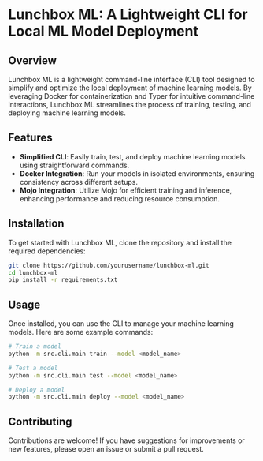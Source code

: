 # Lunchbox ML: A Lightweight CLI for Local ML Model Deployment

## Overview

Lunchbox ML is a lightweight command-line interface (CLI) tool designed to simplify and optimize the local deployment of machine learning models. By leveraging Docker for containerization and Typer for intuitive command-line interactions, Lunchbox ML streamlines the process of training, testing, and deploying machine learning models.

## Features

- **Simplified CLI**: Easily train, test, and deploy machine learning models using straightforward commands.
- **Docker Integration**: Run your models in isolated environments, ensuring consistency across different setups.
- **Mojo Integration**: Utilize Mojo for efficient training and inference, enhancing performance and reducing resource consumption.

## Installation

To get started with Lunchbox ML, clone the repository and install the required dependencies:

```bash
git clone https://github.com/yourusername/lunchbox-ml.git
cd lunchbox-ml
pip install -r requirements.txt
```

## Usage

Once installed, you can use the CLI to manage your machine learning models. Here are some example commands:

```bash
# Train a model
python -m src.cli.main train --model <model_name>

# Test a model
python -m src.cli.main test --model <model_name>

# Deploy a model
python -m src.cli.main deploy --model <model_name>
```

## Contributing

Contributions are welcome! If you have suggestions for improvements or new features, please open an issue or submit a pull request.
